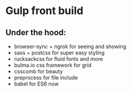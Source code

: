 # Gulp front build

## Under the hood:

- browser-sync + ngrok for seeing and showing
- sass + postcss for super easy styling
- rucksackcss for fluid fonts and more
- bulma.io css framework for grid
- csscomb for beauty
- preprocess for file include
- babel for ES6 now


